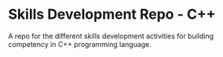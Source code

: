 # Skills Development Repo - C++
A repo for the different skills development activities for building competency in C++ programming language.
